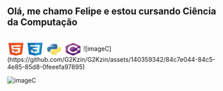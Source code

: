 ## Olá, me chamo Felipe e estou cursando Ciência da Computação

<div style="display: inline_block"><br>
  
  <img align="center" alt="Rafa-HTML" height="30" width="40" src="https://raw.githubusercontent.com/devicons/devicon/master/icons/html5/html5-original.svg">
  <img align="center" alt="Rafa-CSS" height="30" width="40" src="https://raw.githubusercontent.com/devicons/devicon/master/icons/css3/css3-original.svg">
  <img align="center" alt="Rafa-Python" height="30" width="40" src="https://raw.githubusercontent.com/devicons/devicon/master/icons/python/python-original.svg">
  <img align="center" alt="Rafa-Csharp" height="30" width="40" src="https://raw.githubusercontent.com/devicons/devicon/master/icons/csharp/csharp-original.svg">
  ![imageC](https://github.com/G2Kzin/G2Kzin/assets/140359342/84c7e044-84c5-4e85-85d8-0feeefa97895)
</div>

![imageC](https://github.com/G2Kzin/G2Kzin/assets/140359342/84c7e044-84c5-4e85-85d8-0feeefa97895)
